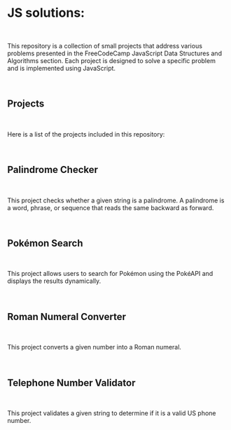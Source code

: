 <h1>JS solutions:</h1><br>
<p>This repository is a collection of small projects that address various problems presented in the FreeCodeCamp JavaScript Data Structures and Algorithms section. Each project is designed to solve a specific problem and is implemented using JavaScript.</p><br>
<h2>Projects</h2><br>
<p>Here is a list of the projects included in this repository:</p><br>
<h2>Palindrome Checker</h2><br>
<p>This project checks whether a given string is a palindrome. A palindrome is a word, phrase, or sequence that reads the same backward as forward.</p><br>
<h2>Pokémon Search</h2><br>
<p>This project allows users to search for Pokémon using the PokéAPI and displays the results dynamically.</p><br>
<h2>Roman Numeral Converter</h2><br>
<p>This project converts a given number into a Roman numeral.</p><br>
<h2>Telephone Number Validator</h2><br>
<p>This project validates a given string to determine if it is a valid US phone number.</p>



